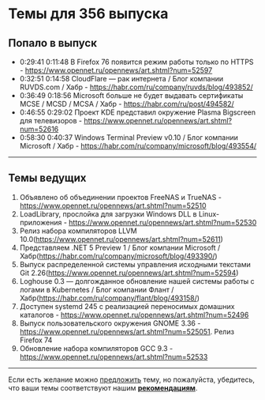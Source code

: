 # Темы для 356 выпуска

## Попало в выпуск

- 0:29:41 0:11:48 В Firefox 76 появится режим работы только по HTTPS - https://www.opennet.ru/opennews/art.shtml?num=52597
- 0:32:51 0:14:58 CloudFlare — рак интернета / Блог компании RUVDS.com / Хабр - https://habr.com/ru/company/ruvds/blog/493852/
- 0:36:49 0:18:56 Microsoft больше не будет выдавать сертификаты MCSE / MCSD / MCSA / Хабр - https://habr.com/ru/post/494582/
- 0:46:55 0:29:02 Проект KDE представил окружение Plasma Bigscreen для телевизоров - https://www.opennet.ru/opennews/art.shtml?num=52616
- 0:58:30 0:40:37 Windows Terminal Preview v0.10 / Блог компании Microsoft / Хабр - https://habr.com/ru/company/microsoft/blog/493554/

---

## Темы ведущих

1. Объявлено об объединении проектов FreeNAS и TrueNAS - https://www.opennet.ru/opennews/art.shtml?num=52510
1. LoadLibrary, прослойка для загрузки Windows DLL в Linux-приложения - https://www.opennet.ru/opennews/art.shtml?num=52530
1. Релиз набора компиляторов LLVM 10.0(https://www.opennet.ru/opennews/art.shtml?num=52611)
1. Представляем .NET 5 Preview 1 / Блог компании Microsoft / Хабр(https://habr.com/ru/company/microsoft/blog/493390/)
1. Выпуск распределенной системы управления исходными текстами Git 2.26(https://www.opennet.ru/opennews/art.shtml?num=52594)
1. Loghouse 0.3 — долгожданное обновление нашей системы работы с логами в Kubernetes / Блог компании Флант / Хабр(https://habr.com/ru/company/flant/blog/493158/)
1. Доступен systemd 245 с реализацией переносимых домашних каталогов - https://www.opennet.ru/opennews/art.shtml?num=52496
1. Выпуск пользовательского окружения GNOME 3.36 - https://www.opennet.ru/opennews/art.shtml?num=525051. Релиз Firefox 74
1. Обновление набора компиляторов GCC 9.3 - https://www.opennet.ru/opennews/art.shtml?num=52533

---

Если есть желание можно [предложить](themes_from_listeners.md) тему, но пожалуйста, убедитесь, что ваши темы соответствуют нашим **[рекомендациям](Recommendations_for_the_proposed_topics.md)**.
